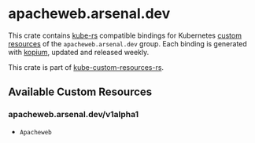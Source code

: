 <!--
SPDX-FileCopyrightText: The kube-custom-resources-rs Authors
SPDX-License-Identifier: 0BSD
 -->

# apacheweb.arsenal.dev

This crate contains [kube-rs](https://kube.rs/) compatible bindings for Kubernetes [custom resources](https://kubernetes.io/docs/tasks/extend-kubernetes/custom-resources/custom-resource-definitions/) of the `apacheweb.arsenal.dev` group. Each binding is generated with [kopium](https://github.com/kube-rs/kopium), updated and released weekly.

This crate is part of [kube-custom-resources-rs](https://github.com/metio/kube-custom-resources-rs).

## Available Custom Resources

### apacheweb.arsenal.dev/v1alpha1
- `Apacheweb`
